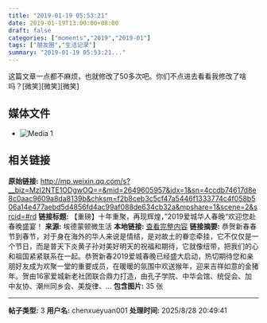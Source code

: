 ```yaml
---
title: "2019-01-19 05:53:21"
date: 2019-01-19T13:00:00+08:00
draft: false
categories: ["moments","2019","2019-01"]
tags: ["朋友圈","生活记录"]
summary: "2019-01-19 05:53:21..."
---
```


这篇文章一点都不麻烦，也就修改了50多次吧。你们不点进去看看我修改了啥吗？[微笑][微笑][微笑]

## 媒体文件

- ![Media 1](/Moments/photos/2019-01-19/201901190553210.jpg)

## 相关链接

**原始链接:** http://mp.weixin.qq.com/s?__biz=MzI2NTE1ODgwOQ==&mid=2649605957&idx=1&sn=4ccdb74617d8e8c0aac9609a8da8139b&chksm=f2b8ceb3c5cf47a5446f1333774c4f058b506a14e477aebd5d4856fd4ac99af088de634cb32a&mpshare=1&scene=2&srcid=#rd
**链接标题:** 【重磅】十年重聚，再现辉煌，”2019爱城华人春晚“欢迎您赴春晚盛宴！
**来源:** 埃德蒙顿微生活
**本地链接:** [查看完整内容](/link_content/2019/01/2019-01-19-3/link_content/)
**链接摘要:** 恭贺新春春节到春节，对于身在海外的华人来说是情结，是对故土的眷恋牵挂，它不仅仅是一个节日，而是普天下炎黄子孙对美好明天的祝福和期待，它就像纽带，把我们的心和祖国紧紧联系在一起。恭贺新春2019爱城春晚已经盛大启动，热切期待您和亲朋好友成为欢聚一堂的重要成员，在暖暖的氛围中欢送猴年，迎来吉祥如意的金猪年。贺由16家爱城新老社团联合鼎力打造，由孔子学院、中华会馆、统促会、加中友协、潮州同乡会、美旋律、...
**包含图片:** 35 张

---

**帖子类型:** 3
**用户名:** chenxueyuan001
**处理时间:** 2025/8/28 20:49:41